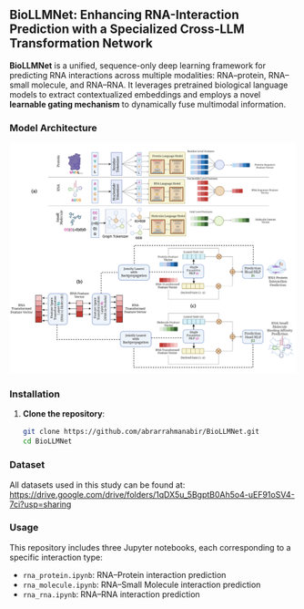 ## BioLLMNet: Enhancing RNA-Interaction Prediction with a Specialized Cross-LLM Transformation Network

**BioLLMNet** is a unified, sequence-only deep learning framework for predicting RNA interactions across multiple modalities: RNA–protein, RNA–small molecule, and RNA–RNA. It leverages pretrained biological language models to extract contextualized embeddings and employs a novel **learnable gating mechanism** to dynamically fuse multimodal information.

### Model Architecture
![Model Architecture](model.png)


### Installation

1. **Clone the repository**:
   ```bash
   git clone https://github.com/abrarrahmanabir/BioLLMNet.git
   cd BioLLMNet

### Dataset
All datasets used in this study can be found at:
https://drive.google.com/drive/folders/1qDX5u_5BgptB0Ah5o4-uEF91oSV4-7ci?usp=sharing

### Usage
This repository includes three Jupyter notebooks, each corresponding to a specific interaction type:
- `rna_protein.ipynb`: RNA–Protein interaction prediction
- `rna_molecule.ipynb`: RNA–Small Molecule interaction prediction
- `rna_rna.ipynb`: RNA–RNA interaction prediction








